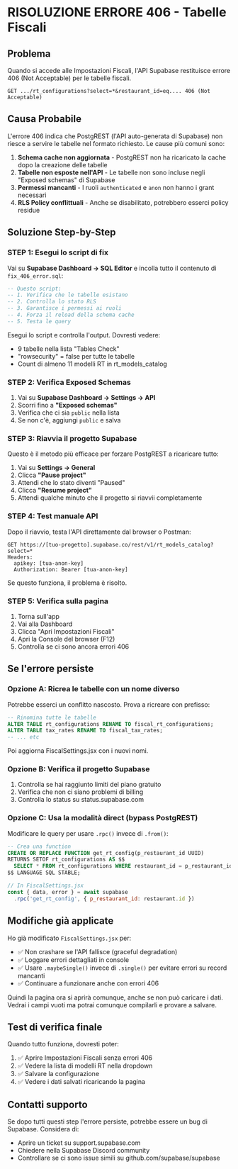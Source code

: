 # RISOLUZIONE ERRORE 406 - Tabelle Fiscali

## Problema
Quando si accede alle Impostazioni Fiscali, l'API Supabase restituisce errore 406 (Not Acceptable) per le tabelle fiscali.

```
GET .../rt_configurations?select=*&restaurant_id=eq.... 406 (Not Acceptable)
```

## Causa Probabile
L'errore 406 indica che PostgREST (l'API auto-generata di Supabase) non riesce a servire le tabelle nel formato richiesto. Le cause più comuni sono:

1. **Schema cache non aggiornata** - PostgREST non ha ricaricato la cache dopo la creazione delle tabelle
2. **Tabelle non esposte nell'API** - Le tabelle non sono incluse negli "Exposed schemas" di Supabase
3. **Permessi mancanti** - I ruoli `authenticated` e `anon` non hanno i grant necessari
4. **RLS Policy conflittuali** - Anche se disabilitato, potrebbero esserci policy residue

## Soluzione Step-by-Step

### STEP 1: Esegui lo script di fix
Vai su **Supabase Dashboard → SQL Editor** e incolla tutto il contenuto di `fix_406_error.sql`:

```sql
-- Questo script:
-- 1. Verifica che le tabelle esistano
-- 2. Controlla lo stato RLS
-- 3. Garantisce i permessi ai ruoli
-- 4. Forza il reload della schema cache
-- 5. Testa le query
```

Esegui lo script e controlla l'output. Dovresti vedere:
- 9 tabelle nella lista "Tables Check"
- "rowsecurity" = false per tutte le tabelle
- Count di almeno 11 modelli RT in rt_models_catalog

### STEP 2: Verifica Exposed Schemas
1. Vai su **Supabase Dashboard → Settings → API**
2. Scorri fino a **"Exposed schemas"**
3. Verifica che ci sia `public` nella lista
4. Se non c'è, aggiungi `public` e salva

### STEP 3: Riavvia il progetto Supabase
Questo è il metodo più efficace per forzare PostgREST a ricaricare tutto:

1. Vai su **Settings → General**
2. Clicca **"Pause project"**
3. Attendi che lo stato diventi "Paused"
4. Clicca **"Resume project"**
5. Attendi qualche minuto che il progetto si riavvii completamente

### STEP 4: Test manuale API
Dopo il riavvio, testa l'API direttamente dal browser o Postman:

```
GET https://[tuo-progetto].supabase.co/rest/v1/rt_models_catalog?select=*
Headers:
  apikey: [tua-anon-key]
  Authorization: Bearer [tua-anon-key]
```

Se questo funziona, il problema è risolto.

### STEP 5: Verifica sulla pagina
1. Torna sull'app
2. Vai alla Dashboard
3. Clicca "Apri Impostazioni Fiscali"
4. Apri la Console del browser (F12)
5. Controlla se ci sono ancora errori 406

## Se l'errore persiste

### Opzione A: Ricrea le tabelle con un nome diverso
Potrebbe esserci un conflitto nascosto. Prova a ricreare con prefisso:

```sql
-- Rinomina tutte le tabelle
ALTER TABLE rt_configurations RENAME TO fiscal_rt_configurations;
ALTER TABLE tax_rates RENAME TO fiscal_tax_rates;
-- ... etc
```

Poi aggiorna FiscalSettings.jsx con i nuovi nomi.

### Opzione B: Verifica il progetto Supabase
1. Controlla se hai raggiunto limiti del piano gratuito
2. Verifica che non ci siano problemi di billing
3. Controlla lo status su status.supabase.com

### Opzione C: Usa la modalità direct (bypass PostgREST)
Modificare le query per usare `.rpc()` invece di `.from()`:

```sql
-- Crea una function
CREATE OR REPLACE FUNCTION get_rt_config(p_restaurant_id UUID)
RETURNS SETOF rt_configurations AS $$
  SELECT * FROM rt_configurations WHERE restaurant_id = p_restaurant_id;
$$ LANGUAGE SQL STABLE;
```

```javascript
// In FiscalSettings.jsx
const { data, error } = await supabase
  .rpc('get_rt_config', { p_restaurant_id: restaurant.id })
```

## Modifiche già applicate

Ho già modificato `FiscalSettings.jsx` per:
- ✅ Non crashare se l'API fallisce (graceful degradation)
- ✅ Loggare errori dettagliati in console
- ✅ Usare `.maybeSingle()` invece di `.single()` per evitare errori su record mancanti
- ✅ Continuare a funzionare anche con errori 406

Quindi la pagina ora si aprirà comunque, anche se non può caricare i dati. Vedrai i campi vuoti ma potrai comunque compilarli e provare a salvare.

## Test di verifica finale

Quando tutto funziona, dovresti poter:
1. ✅ Aprire Impostazioni Fiscali senza errori 406
2. ✅ Vedere la lista di modelli RT nella dropdown
3. ✅ Salvare la configurazione
4. ✅ Vedere i dati salvati ricaricando la pagina

## Contatti supporto
Se dopo tutti questi step l'errore persiste, potrebbe essere un bug di Supabase. Considera di:
- Aprire un ticket su support.supabase.com
- Chiedere nella Supabase Discord community
- Controllare se ci sono issue simili su github.com/supabase/supabase
